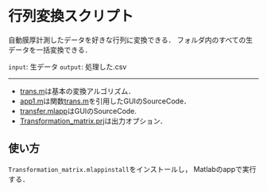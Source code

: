 # 行列変換スクリプト
自動膜厚計測したデータを好きな行列に変換できる．
フォルダ内のすべての生データを一括変換できる．

`input`: 生データ
`output`: 処理した.csv

---

- [trans.m](trans.m)は基本の変換アルゴリズム．
- [app1.m](/app1.m)は関数[trans.m](/trans.m)を引用したGUIのSourceCode．
- [transfer.mlapp](/transfer.mlapp)はGUIのSourceCode.
- [Transformation_matrix.prj](/Transformation_matrix.prj)は出力オプション．

## 使い方
`Transformation_matrix.mlappinstall`をインストールし，
Matlabのappで実行する．